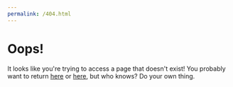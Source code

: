 ```yaml
---
permalink: /404.html
---
```

# Oops!
It looks like you're trying to access a page that doesn't exist! You probably want to return [here](/docs/installation.md "The installation guide") or [here](/docs/about.md "The about section"), but who knows? Do your own thing.
